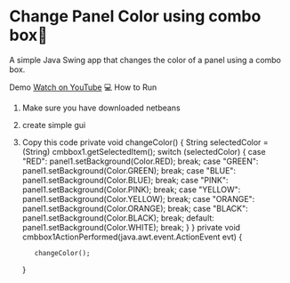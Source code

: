 # Change Panel Color using combo box🎨
A simple Java Swing app that changes the color of a panel using a combo box.

 Demo
[Watch on YouTube](https://youtube.com/shorts/noHS7FT0T6g?feature=share)
💻 How to Run
1. Make sure you have downloaded netbeans
2. create simple gui
3. Copy this code
private void changeColor() {
        String selectedColor = (String) cmbbox1.getSelectedItem();
        switch (selectedColor) {
            case "RED":
                panel1.setBackground(Color.RED);
                break;
            case "GREEN":
                panel1.setBackground(Color.GREEN);
                break;
            case "BLUE":
                panel1.setBackground(Color.BLUE);
                break;
                case "PINK":
                panel1.setBackground(Color.PINK);
                break;
                case "YELLOW":
                panel1.setBackground(Color.YELLOW);
                break;
                case "ORANGE":
                panel1.setBackground(Color.ORANGE);
                break;
                case "BLACK":
                panel1.setBackground(Color.BLACK);
                break;
            default:
                panel1.setBackground(Color.WHITE);
                break;
        }
    }
    private void cmbbox1ActionPerformed(java.awt.event.ActionEvent evt) {                                        

          changeColor();  
      
    }     
